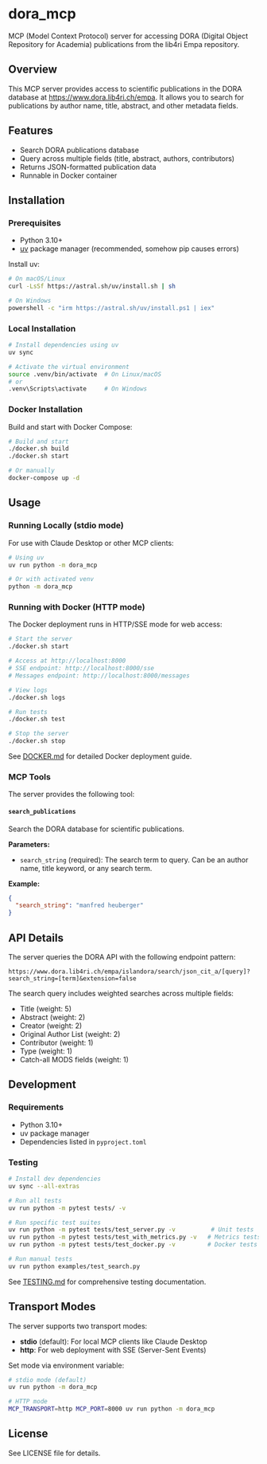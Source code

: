 # dora_mcp

MCP (Model Context Protocol) server for accessing DORA (Digital Object Repository for Academia) publications from the lib4ri Empa repository.

## Overview

This MCP server provides access to scientific publications in the DORA database at https://www.dora.lib4ri.ch/empa. It allows you to search for publications by author name, title, abstract, and other metadata fields.

## Features

- Search DORA publications database
- Query across multiple fields (title, abstract, authors, contributors)
- Returns JSON-formatted publication data
- Runnable in Docker container

## Installation

### Prerequisites

- Python 3.10+
- [uv](https://github.com/astral-sh/uv) package manager (recommended, somehow pip causes errors)

Install uv:
```bash
# On macOS/Linux
curl -LsSf https://astral.sh/uv/install.sh | sh

# On Windows
powershell -c "irm https://astral.sh/uv/install.ps1 | iex"
```

### Local Installation

```bash
# Install dependencies using uv
uv sync

# Activate the virtual environment
source .venv/bin/activate  # On Linux/macOS
# or
.venv\Scripts\activate     # On Windows
```

### Docker Installation

Build and start with Docker Compose:

```bash
# Build and start
./docker.sh build
./docker.sh start

# Or manually
docker-compose up -d
```

## Usage

### Running Locally (stdio mode)

For use with Claude Desktop or other MCP clients:

```bash
# Using uv
uv run python -m dora_mcp

# Or with activated venv
python -m dora_mcp
```

### Running with Docker (HTTP mode)

The Docker deployment runs in HTTP/SSE mode for web access:

```bash
# Start the server
./docker.sh start

# Access at http://localhost:8000
# SSE endpoint: http://localhost:8000/sse
# Messages endpoint: http://localhost:8000/messages

# View logs
./docker.sh logs

# Run tests
./docker.sh test

# Stop the server
./docker.sh stop
```

See [DOCKER.md](DOCKER.md) for detailed Docker deployment guide.

### MCP Tools

The server provides the following tool:

#### `search_publications`

Search the DORA database for scientific publications.

**Parameters:**
- `search_string` (required): The search term to query. Can be an author name, title keyword, or any search term.

**Example:**
```json
{
  "search_string": "manfred heuberger"
}
```

## API Details

The server queries the DORA API with the following endpoint pattern:

```
https://www.dora.lib4ri.ch/empa/islandora/search/json_cit_a/[query]?search_string=[term]&extension=false
```

The search query includes weighted searches across multiple fields:
- Title (weight: 5)
- Abstract (weight: 2)
- Creator (weight: 2)
- Original Author List (weight: 2)
- Contributor (weight: 1)
- Type (weight: 1)
- Catch-all MODS fields (weight: 1)

## Development

### Requirements

- Python 3.10+
- uv package manager
- Dependencies listed in `pyproject.toml`

### Testing

```bash
# Install dev dependencies
uv sync --all-extras

# Run all tests
uv run python -m pytest tests/ -v

# Run specific test suites
uv run python -m pytest tests/test_server.py -v          # Unit tests
uv run python -m pytest tests/test_with_metrics.py -v   # Metrics tests
uv run python -m pytest tests/test_docker.py -v         # Docker tests

# Run manual tests
uv run python examples/test_search.py
```

See [TESTING.md](TESTING.md) for comprehensive testing documentation.

## Transport Modes

The server supports two transport modes:

- **stdio** (default): For local MCP clients like Claude Desktop
- **http**: For web deployment with SSE (Server-Sent Events)

Set mode via environment variable:
```bash
# stdio mode (default)
uv run python -m dora_mcp

# HTTP mode
MCP_TRANSPORT=http MCP_PORT=8000 uv run python -m dora_mcp
```

## License

See LICENSE file for details.
